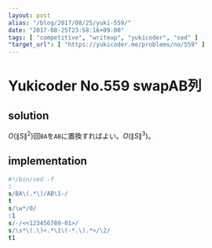 ```yaml
---
layout: post
alias: "/blog/2017/08/25/yuki-559/"
date: "2017-08-25T23:58:16+09:00"
tags: [ "competitive", "writeup", "yukicoder", "sed" ]
"target_url": [ "https://yukicoder.me/problems/no/559" ]
---
```


# Yukicoder No.559 swapAB列

## solution

$O({\|S\|}^2)$回`BA`を`AB`に置換すればよい。$O({\|S\|}^3)$。

## implementation

``` sed
#!/bin/sed -f
:
s/BA\(.*\)/AB\1-/
t
s/\w*/0/
:1
s/-/<<123456789-01>/
s/\s*\(.\)<.*\1\(-*.\).*>/\2/
t1
```
